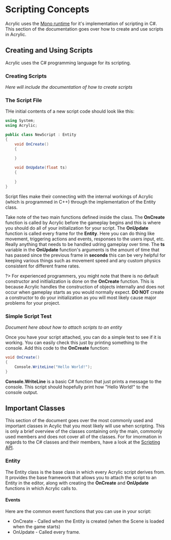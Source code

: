 # Scripting Concepts

Acrylic uses the [Mono runtime](https://www.mono-project.com/) for it's implementation of scripting in C#. This section of the documentation goes over how to create and use scripts in Acrylic.

## Creating and Using Scripts

Acrylic uses the C# programming language for its scripting.

### Creating Scripts

*Here will include the documentation of how to create scripts*

### The Script File

THe initial contents of a new script code should look like this:

```csharp
using System;
using Acrylic;

public class NewScript : Entity
{
    void OnCreate()
    {
        
    }

    void OnUpdate(float ts)
    {
        
    }
}
```

Script files make their connecting with the internal workings of Acrylic (which is programmed in C++) through the implementation of the Entity class.

Take note of the two main functions defined inside the class. The **OnCreate** function is called by Acrylic before the gameplay begins and this is where you should do all of your initialization for your script. The **OnUpdate** function is called every frame for the **Entity**. Here you can do thing like movement, triggering actions and events, responses to the users input, etc. Really anything that needs to be handled udring gameplay over time. The **ts** variable in the **OnUpdate** function's arguments is the amount of time that has passed since the previous frame in **seconds** this can be very helpful for keeping various things such as movement speed and any custom physics consistent for different frame rates.

?> For experienced programmers, you might note that there is no default constructor and initlialization is done on the **OnCreate** function. This is because Acrylic handles the construction of objects internally and does not occur when gameplay starts as you would normally expect. **DO NOT** create a constructor to do your initialization as you will most likely cause major problems for your project.

### Simple Script Test

*Document here about how to attach scripts to an entity*

Once you have your script attached, you can do a simple test to see if it is working. You can easily check this just by printing something to the console. Add this code to the **OnCreate** function:

```csharp
void OnCreate()
{
    Console.WriteLine("Hello World!");
}
```

**Console.WriteLine** is a basic C# function that just prints a message to the console. This script should hopefully print how "Hello World!" to the console output.

## Important Classes

This section of the document goes over the most commonly used and important classes in Acylic that you most likely will use when scripting. This is only a brief overview of the classes containing only the main, commonly used members and does not cover all of the classes. For for imormation in regards to the C# classes and their members, have a look at the [Scripting API](/ScriptingAPI/About.md).

### Entity

The Entity class is the base class in which every Acrylic script derives from. It provides the base framework that allows you to attach the script to an Entity in the editor, along with creating the **OnCreate** and **OnUpdate** functions in which Acrylic calls to.

#### Events

Here are the common event functions that you can use in your script:

 * OnCreate - Called when the Entity is created (when the Scene is loaded when the game starts)
 * OnUpdate - Called every frame.